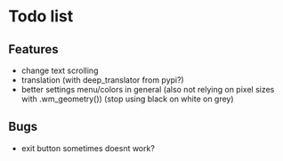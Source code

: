 # Todo list
## Features
  - change text scrolling
  - translation (with deep_translator from pypi?)
  - better settings menu/colors in general (also not relying on pixel sizes with .wm_geometry()) (stop using black on white on grey)

## Bugs
  - exit button sometimes doesnt work?